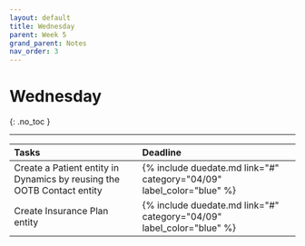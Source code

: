 ```yaml
---
layout: default
title: Wednesday
parent: Week 5
grand_parent: Notes
nav_order: 3
---
```


# Wednesday
{: .no_toc }

---

| Tasks                               | Deadline                                                               |
|:------------------------------------|:-----------------------------------------------------------------------|
| Create a Patient entity in Dynamics by reusing the OOTB Contact entity | {% include duedate.md link="#" category="04/09" label_color="blue" %} |
| Create Insurance Plan entity | {% include duedate.md link="#" category="04/09" label_color="blue" %} |
